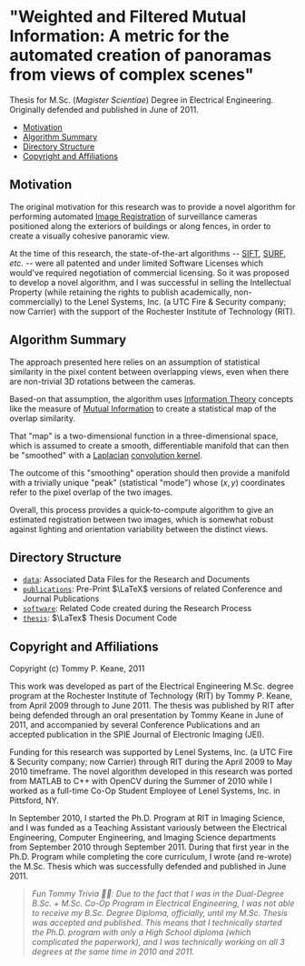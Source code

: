 # "Weighted and Filtered Mutual Information: A metric for the automated creation of panoramas from views of complex scenes"

Thesis for M.Sc. (_Magister Scientiae_) Degree in Electrical Engineering. Originally defended and published in June of 2011.

<!-- MarkdownTOC -->

- [Motivation](#motivation)
- [Algorithm Summary](#algorithm-summary)
- [Directory Structure](#directory-structure)
- [Copyright and Affiliations](#copyright-and-affiliations)

<!-- /MarkdownTOC -->

<a id="motivation"></a>
## Motivation

The original motivation for this research was to provide a novel algorithm for performing automated [Image Registration](https://en.wikipedia.org/wiki/Image_registration) of surveillance cameras positioned along the exteriors of buildings or along fences, in order to create a visually cohesive panoramic view.

At the time of this research, the state-of-the-art algorithms -- [SIFT](https://en.wikipedia.org/wiki/Scale-invariant_feature_transform), [SURF](https://en.wikipedia.org/wiki/Speeded_up_robust_features), _etc._ -- were all patented and under limited Software Licenses which would've required negotiation of commercial licensing. So it was proposed to develop a novel algorithm, and I was successful in selling the Intellectual Property (while retaining the rights to publish academically, non-commercially) to the Lenel Systems, Inc. (a UTC Fire & Security company; now Carrier) with the support of the Rochester Institute of Technology (RIT).

<a id="algorithm-summary"></a>
## Algorithm Summary

The approach presented here relies on an assumption of statistical similarity in the pixel content between overlapping views, even when there are non-trivial 3D rotations between the cameras.

Based-on that assumption, the algorithm uses [Information Theory](https://en.wikipedia.org/wiki/Information_theory) concepts like the measure of [Mutual Information](https://en.wikipedia.org/wiki/Mutual_information) to create a statistical map of the overlap similarity.

That "map" is a two-dimensional function in a three-dimensional space, which is assumed to create a smooth, differentiable manifold that can then be "smoothed" with a [Laplacian](https://en.wikipedia.org/wiki/Laplace_operator) [convolution kernel](https://en.wikipedia.org/wiki/Kernel_(image_processing)).

The outcome of this "smoothing" operation should then provide a manifold with a trivially unique "peak" (statistical "mode") whose $\left(x, y\right)$ coordinates refer to the pixel overlap of the two images.

Overall, this process provides a quick-to-compute algorithm to give an estimated registration between two images, which is somewhat robust against lighting and orientation variability between the distinct views.

<a id="directory-structure"></a>
## Directory Structure

- [`data`](./data/): Associated Data Files for the Research and Documents
- [`publications`](./publications/): Pre-Print $\LaTeX$ versions of related Conference and Journal Publications
- [`software`](./software/): Related Code created during the Research Process
- [`thesis`](./thesis/): $\LaTex$ Thesis Document Code

<a id="copyright-and-affiliations"></a>
## Copyright and Affiliations

Copyright (c) Tommy P. Keane, 2011

This work was developed as part of the Electrical Engineering M.Sc. degree program at the Rochester Institute of Technology (RIT) by Tommy P. Keane, from April 2009 through to June 2011. The thesis was published by RIT after being defended through an oral presentation by Tommy Keane in June of 2011, and accompanied by several Conference Publications and an accepted publication in the SPIE Journal of Electronic Imaging (JEI).

Funding for this research was supported by Lenel Systems, Inc. (a UTC Fire & Security company; now Carrier) through RIT during the April 2009 to May 2010 timeframe. The novel algorithm developed in this research was ported from MATLAB to C++ with OpenCV during the Summer of 2010 while I worked as a full-time Co-Op Student Employee of Lenel Systems, Inc. in Pittsford, NY.

In September 2010, I started the Ph.D. Program at RIT in Imaging Science, and I was funded as a Teaching Assistant variously between the Electrical Engineering, Computer Engineering, and Imaging Science departments from September 2010 through September 2011. During that first year in the Ph.D. Program while completing the core curriculum, I wrote (and re-wrote) the M.Sc. Thesis which was successfully defended and published in June 2011.

> _Fun Tommy Trivia 👻🤓: Due to the fact that I was in the Dual-Degree B.Sc. + M.Sc. Co-Op Program in Electrical Engineering, I was not able to receive my B.Sc. Degree Diploma, officially, until my M.Sc. Thesis was accepted and published. This means that I technically started the Ph.D. program with only a High School diploma (which complicated the paperwork), and I was technically working on all 3 degrees at the same time in 2010 and 2011._
